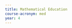 ```yaml
---
title: Mathematical Education
course-acronym: med
year: 4
---
```


<!-- Remove this comment and add a summary! -->

<!-- **Main topics**: -->